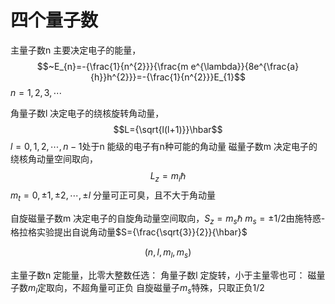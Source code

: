 # 四个量子数
主量子数n 主要决定电子的能量，$$~E_{n}=-{\frac{1}{n^{2}}}{\frac{m e^{\lambda}}{8e^{\frac{a}{h}}h^{2}}}=-{\frac{1}{n^{2}}}E_{1}$$
$n=1,2,3,\cdots$

角量子数l
决定电子的绕核旋转角动量，$$L={\sqrt{l(l+1)}}\hbar$$
$l=0,1,2,\cdots,n-1$处于n 能级的电子有n种可能的角动量
磁量子数m
决定电子的绕核角动量空间取向，$$L_{z}=m_{i}\hbar$$ $m_{t}=0,\pm1,\pm2,\cdots,\pm l$
分量可正可臭，且不大于角动量

自旋磁量子数m
决定电子的自旋角动量空间取向，$S_{z}=m_{s}\hbar$
$m_{s}=\pm1/2$由施特惑-格拉格实验提出自说角动量$S={\frac{\sqrt{3}}{2}}{\hbar}$

$$(n,l,m_l,m_s)$$

主量子数n 定能量，比零大整数任选：
角量子数l 定旋转，小于主量零也可：
磁量子数$m_l$定取向，不超角量可正负
自旋磁量子$m_s$特殊，只取正负1/2